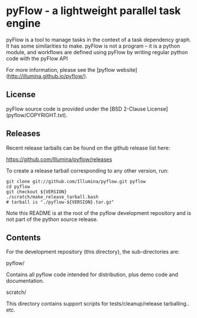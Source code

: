 pyFlow - a lightweight parallel task engine
===========================================

pyFlow is a tool to manage tasks in the context of a task dependency
graph. It has some similarities to make. pyFlow is not a program – it
is a python module, and workflows are defined using pyFlow by writing
regular python code with the pyFlow API

For more information, please see the [pyflow website]
(http://illumina.github.io/pyflow/).


License
-------

pyFlow source code is provided under the [BSD 2-Clause License]
(pyflow/COPYRIGHT.txt).


Releases
--------

Recent release tarballs can be found on the github release list here:

https://github.com/Illumina/pyflow/releases

To create a release tarball corresponding to any other version, run:

    git clone git://github.com/Illumina/pyflow.git pyflow
    cd pyflow
    git checkout ${VERSION}
    ./scratch/make_release_tarball.bash
    # tarball is "./pyflow-${VERSION}.tar.gz"

Note this README is at the root of the pyflow development repository
and is not part of the python source release.


Contents
--------

For the development repository (this directory), the sub-directories are:

pyflow/

Contains all pyflow code intended for distribution, plus demo code and
documentation.

scratch/

This directory contains support scripts for tests/cleanup/release
tarballing.. etc.

